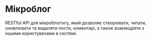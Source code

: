 # Мікроблог
RESTful API для мікроблогінгу, який дозволяє створювати, читати, оновлювати та видаляти пости, коментарі, а також взаємодіяти з іншими користувачами в системі.
